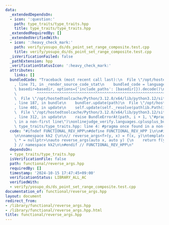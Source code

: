 ```yaml
---
data:
  _extendedDependsOn:
  - icon: ':question:'
    path: type_traits/type_traits.hpp
    title: type_traits/type_traits.hpp
  _extendedRequiredBy: []
  _extendedVerifiedWith:
  - icon: ':heavy_check_mark:'
    path: verify/yosupo_ds/ds_point_set_range_composite.test.cpp
    title: verify/yosupo_ds/ds_point_set_range_composite.test.cpp
  _isVerificationFailed: false
  _pathExtension: hpp
  _verificationStatusIcon: ':heavy_check_mark:'
  attributes:
    links: []
  bundledCode: "Traceback (most recent call last):\n  File \"/opt/hostedtoolcache/Python/3.12.0/x64/lib/python3.12/site-packages/onlinejudge_verify/documentation/build.py\"\
    , line 71, in _render_source_code_stat\n    bundled_code = language.bundle(stat.path,\
    \ basedir=basedir, options={'include_paths': [basedir]}).decode()\n          \
    \         ^^^^^^^^^^^^^^^^^^^^^^^^^^^^^^^^^^^^^^^^^^^^^^^^^^^^^^^^^^^^^^^^^^^^^^^^^^^^^^^^^\n\
    \  File \"/opt/hostedtoolcache/Python/3.12.0/x64/lib/python3.12/site-packages/onlinejudge_verify/languages/cplusplus.py\"\
    , line 187, in bundle\n    bundler.update(path)\n  File \"/opt/hostedtoolcache/Python/3.12.0/x64/lib/python3.12/site-packages/onlinejudge_verify/languages/cplusplus_bundle.py\"\
    , line 401, in update\n    self.update(self._resolve(pathlib.Path(included), included_from=path))\n\
    \  File \"/opt/hostedtoolcache/Python/3.12.0/x64/lib/python3.12/site-packages/onlinejudge_verify/languages/cplusplus_bundle.py\"\
    , line 312, in update\n    raise BundleErrorAt(path, i + 1, \"#pragma once found\
    \ in a non-first line\")\nonlinejudge_verify.languages.cplusplus_bundle.BundleErrorAt:\
    \ type_traits/type_traits.hpp: line 4: #pragma once found in a non-first line\n"
  code: "#ifndef FUNCTIONAL_REV_HPP\n#define FUNCTIONAL_REV_HPP 1\n\n#include \"../type_traits/type_traits.hpp\"\
    \n\nnamespace kk2 {\n\n// reverse_args<f>(y, x) = f(x, y)\ntemplate <auto f, std::enable_if_t<is_two_args_function_pointer<decltype(f)>::value>\
    \ * = nullptr>\nauto reverse_args(auto x, auto y) {\n    return f(y, x);\n}\n\n\
    } // namespace kk2\n\n#endif // FUNCTIONAL_REV_HPP\n"
  dependsOn:
  - type_traits/type_traits.hpp
  isVerificationFile: false
  path: functional/reverse_args.hpp
  requiredBy: []
  timestamp: '2024-10-15 17:47:45+09:00'
  verificationStatus: LIBRARY_ALL_AC
  verifiedWith:
  - verify/yosupo_ds/ds_point_set_range_composite.test.cpp
documentation_of: functional/reverse_args.hpp
layout: document
redirect_from:
- /library/functional/reverse_args.hpp
- /library/functional/reverse_args.hpp.html
title: functional/reverse_args.hpp
---
```

